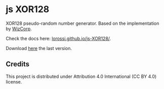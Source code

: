 # js XOR128

XOR128 pseudo-random number generator.
Based on the implementation by [WizCorp](https://github.com/Wizcorp/xor128/).

Check the docs here: [lorossi.github.io/js-XOR128/](https://lorossi.github.io/js-XOR128/).

Download [here](https://github.com/lorossi/js-XOR128/releases/latest) the last version.

## Credits

This project is distributed under Attribution 4.0 International (CC BY 4.0) license.
